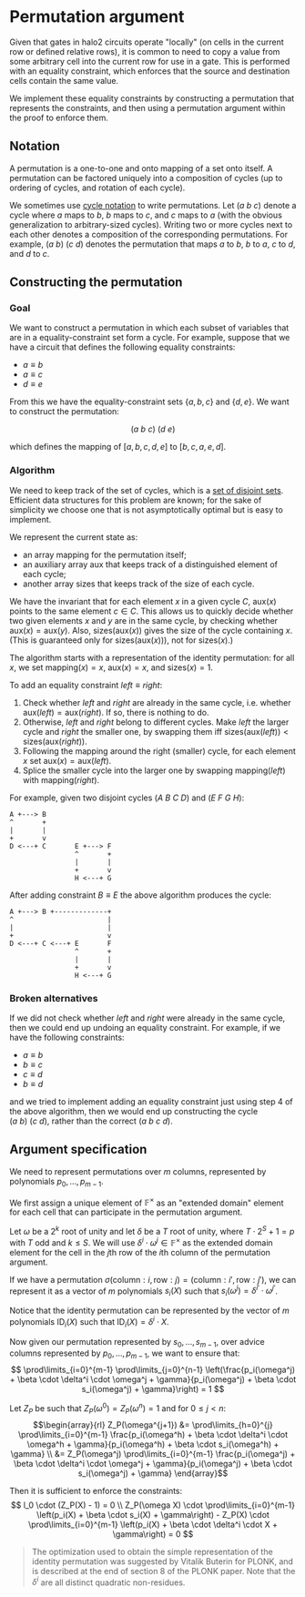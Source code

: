 # Permutation argument

Given that gates in halo2 circuits operate "locally" (on cells in the current row or
defined relative rows), it is common to need to copy a value from some arbitrary cell into
the current row for use in a gate. This is performed with an equality constraint, which
enforces that the source and destination cells contain the same value.

We implement these equality constraints by constructing a permutation that represents the
constraints, and then using a permutation argument within the proof to enforce them.

## Notation

A permutation is a one-to-one and onto mapping of a set onto itself. A permutation can be
factored uniquely into a composition of cycles (up to ordering of cycles, and rotation of
each cycle).

We sometimes use [cycle notation](https://en.wikipedia.org/wiki/Permutation#Cycle_notation)
to write permutations. Let $(a\ b\ c)$ denote a cycle where $a$ maps to $b$, $b$ maps to
$c$, and $c$ maps to $a$ (with the obvious generalization to arbitrary-sized cycles).
Writing two or more cycles next to each other denotes a composition of the corresponding
permutations. For example, $(a\ b)\ (c\ d)$ denotes the permutation that maps $a$ to $b$,
$b$ to $a$, $c$ to $d$, and $d$ to $c$.

## Constructing the permutation

### Goal

We want to construct a permutation in which each subset of variables that are in a
equality-constraint set form a cycle. For example, suppose that we have a circuit that
defines the following equality constraints:

- $a \equiv b$
- $a \equiv c$
- $d \equiv e$

From this we have the equality-constraint sets $\{a, b, c\}$ and $\{d, e\}$. We want to
construct the permutation:

$$(a\ b\ c)\ (d\ e)$$

which defines the mapping of $[a, b, c, d, e]$ to $[b, c, a, e, d]$.

### Algorithm

We need to keep track of the set of cycles, which is a
[set of disjoint sets](https://en.wikipedia.org/wiki/Disjoint-set_data_structure).
Efficient data structures for this problem are known; for the sake of simplicity we choose
one that is not asymptotically optimal but is easy to implement.

We represent the current state as:

- an array $\mathsf{mapping}$ for the permutation itself;
- an auxiliary array $\mathsf{aux}$ that keeps track of a distinguished element of each
  cycle;
- another array $\mathsf{sizes}$ that keeps track of the size of each cycle.

We have the invariant that for each element $x$ in a given cycle $C$, $\mathsf{aux}(x)$
points to the same element $c \in C$. This allows us to quickly decide whether two given
elements $x$ and $y$ are in the same cycle, by checking whether
$\mathsf{aux}(x) = \mathsf{aux}(y)$. Also, $\mathsf{sizes}(\mathsf{aux}(x))$ gives the
size of the cycle containing $x$. (This is guaranteed only for
$\mathsf{sizes}(\mathsf{aux}(x)))$, not for $\mathsf{sizes}(x)$.)

The algorithm starts with a representation of the identity permutation:
for all $x$, we set $\mathsf{mapping}(x) = x$, $\mathsf{aux}(x) = x$, and
$\mathsf{sizes}(x) = 1$.

To add an equality constraint $\mathit{left} \equiv \mathit{right}$:

1. Check whether $\mathit{left}$ and $\mathit{right}$ are already in the same cycle, i.e.
   whether $\mathsf{aux}(\mathit{left}) = \mathsf{aux}(\mathit{right})$. If so, there is
   nothing to do.
2. Otherwise, $\mathit{left}$ and $\mathit{right}$ belong to different cycles. Make
   $\mathit{left}$ the larger cycle and $\mathit{right}$ the smaller one, by swapping them
   iff $\mathsf{sizes}(\mathsf{aux}(\mathit{left})) < \mathsf{sizes}(\mathsf{aux}(\mathit{right}))$.
3. Following the mapping around the right (smaller) cycle, for each element $x$ set
   $\mathsf{aux}(x) = \mathsf{aux}(\mathit{left})$.
4. Splice the smaller cycle into the larger one by swapping $\mathsf{mapping}(\mathit{left})$
   with $\mathsf{mapping}(\mathit{right})$.

For example, given two disjoint cycles $(A\ B\ C\ D)$ and $(E\ F\ G\ H)$:

```plaintext
A +---> B
^       +
|       |
+       v
D <---+ C       E +---> F
                ^       +
                |       |
                +       v
                H <---+ G
```

After adding constraint $B \equiv E$ the above algorithm produces the cycle:

```plaintext
A +---> B +-------------+
^                       |
|                       |
+                       v
D <---+ C <---+ E       F
                ^       +
                |       |
                +       v
                H <---+ G
```

### Broken alternatives

If we did not check whether $\mathit{left}$ and $\mathit{right}$ were already in the same
cycle, then we could end up undoing an equality constraint. For example, if we have the
following constraints:

- $a \equiv b$
- $b \equiv c$
- $c \equiv d$
- $b \equiv d$

and we tried to implement adding an equality constraint just using step 4 of the above
algorithm, then we would end up constructing the cycle $(a\ b)\ (c\ d)$, rather than the
correct $(a\ b\ c\ d)$.

## Argument specification

We need to represent permutations over $m$ columns, represented by polynomials $p_0, \ldots, p_{m-1}$.

We first assign a unique element of $\mathbb{F}^\times$ as an "extended domain" element for each cell
that can participate in the permutation argument.

Let $\omega$ be a $2^k$ root of unity and let $\delta$ be a $T$ root of unity, where
$T \cdot 2^S + 1 = p$ with $T$ odd and $k \leq S$.
We will use $\delta^i \cdot \omega^j \in \mathbb{F}^\times$ as the extended domain element for the
cell in the $j$th row of the $i$th column of the permutation argument.

If we have a permutation $\sigma(\mathsf{column}: i, \mathsf{row}: j) = (\mathsf{column}: i', \mathsf{row}: j')$,
we can represent it as a vector of $m$ polynomials $s_i(X)$ such that $s_i(\omega^j) = \delta^{i'} \cdot \omega^{j'}$.

Notice that the identity permutation can be represented by the vector of $m$ polynomials
$\mathsf{ID}_i(X)$ such that $\mathsf{ID}_i(X) = \delta^i \cdot X$.

Now given our permutation represented by $s_0, \ldots, s_{m-1}$, over advice columns represented by
$p_0, \ldots, p_{m-1}$, we want to ensure that:
$$
\prod\limits_{i=0}^{m-1} \prod\limits_{j=0}^{n-1} \left(\frac{p_i(\omega^j) + \beta \cdot \delta^i \cdot \omega^j + \gamma}{p_i(\omega^j) + \beta \cdot s_i(\omega^j) + \gamma}\right) = 1
$$

Let $Z_P$ be such that $Z_P(\omega^0) = Z_P(\omega^n) = 1$ and for $0 \leq j < n$:
$$\begin{array}{rl}
Z_P(\omega^{j+1}) &= \prod\limits_{h=0}^{j} \prod\limits_{i=0}^{m-1} \frac{p_i(\omega^h) + \beta \cdot \delta^i \cdot \omega^h + \gamma}{p_i(\omega^h) + \beta \cdot s_i(\omega^h) + \gamma} \\
                  &= Z_P(\omega^j) \prod\limits_{i=0}^{m-1} \frac{p_i(\omega^j) + \beta \cdot \delta^i \cdot \omega^j + \gamma}{p_i(\omega^j) + \beta \cdot s_i(\omega^j) + \gamma}
\end{array}$$

Then it is sufficient to enforce the constraints:
$$
l_0 \cdot (Z_P(X) - 1) = 0 \\
Z_P(\omega X) \cdot \prod\limits_{i=0}^{m-1} \left(p_i(X) + \beta \cdot s_i(X) + \gamma\right) - Z_P(X) \cdot \prod\limits_{i=0}^{m-1} \left(p_i(X) + \beta \cdot \delta^i \cdot X + \gamma\right) = 0
$$

> The optimization used to obtain the simple representation of the identity permutation was suggested
> by Vitalik Buterin for PLONK, and is described at the end of section 8 of the PLONK paper. Note that
> the $\delta^i$ are all distinct quadratic non-residues.
